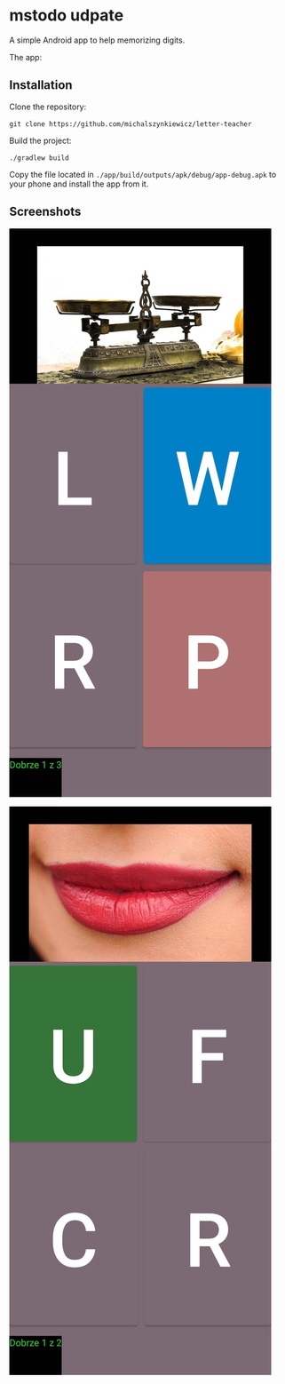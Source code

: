# mstodo udpate 

A simple Android app to help memorizing digits.

The app:

## Installation
Clone the repository:
```shell script
git clone https://github.com/michalszynkiewicz/letter-teacher
```

Build the project:
```shell script
./gradlew build
```

Copy the file located in `./app/build/outputs/apk/debug/app-debug.apk` to your phone and install the app from it.


## Screenshots

![good answer](/docs/good-example.jpg?raw=true)

![bad answer](/docs/bad-example.jpg?raw=true)
